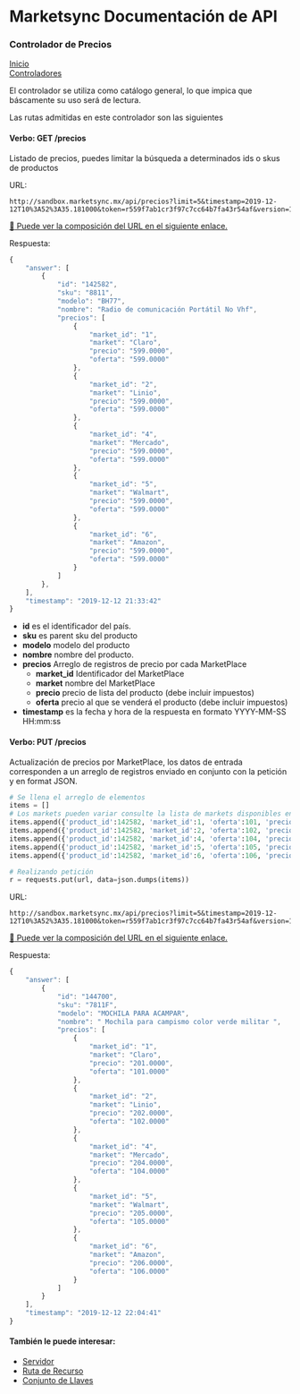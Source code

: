 # Marketsync Documentación de API 
### Controlador de Precios

[Inicio](https://github.com/hvalles/marketsync)  
[Controladores](https://github.com/hvalles/marketsync/blob/master/links/controller.md)

El controlador se utiliza como catálogo general, lo que impica que báscamente su uso será de lectura.

Las rutas admitidas en este controlador son las siguientes

#### Verbo: GET /precios

Listado de precios, puedes limitar la búsqueda a determinados ids o skus de productos

URL:
```HTTP
http://sandbox.marketsync.mx/api/precios?limit=5&timestamp=2019-12-12T10%3A52%3A35.181000&token=r559f7ab1cr3f97c7cc64b7fa43r54af&version=1.0&signature=7de055d3dd9c96d191fd2e44bf7c6b37956cba52bb05a7bdc8b44189845e0b25
```

[:link: Puede ver la composición del URL en el siguiente enlace.](https://github.com/hvalles/marketsync/blob/master/links/url.md)

Respuesta:
```javascript
{
    "answer": [
        {
            "id": "142582",
            "sku": "8811",
            "modelo": "BH77",
            "nombre": "Radio de comunicación Portátil No Vhf",
            "precios": [
                {
                    "market_id": "1",
                    "market": "Claro",
                    "precio": "599.0000",
                    "oferta": "599.0000"
                },
                {
                    "market_id": "2",
                    "market": "Linio",
                    "precio": "599.0000",
                    "oferta": "599.0000"
                },
                {
                    "market_id": "4",
                    "market": "Mercado",
                    "precio": "599.0000",
                    "oferta": "599.0000"
                },
                {
                    "market_id": "5",
                    "market": "Walmart",
                    "precio": "599.0000",
                    "oferta": "599.0000"
                },
                {
                    "market_id": "6",
                    "market": "Amazon",
                    "precio": "599.0000",
                    "oferta": "599.0000"
                }
            ]
        },
    ],
    "timestamp": "2019-12-12 21:33:42"
}
```

- **id** es el identificador del país.
- **sku** es parent sku del producto
- **modelo** modelo del producto
- **nombre** nombre del producto.
- **precios** Arreglo de registros de precio por cada MarketPlace
  - **market_id** Identificador del MarketPlace
  - **market** nombre del MarketPlace
  - **precio** precio de lista del producto (debe incluir impuestos)
  - **oferta** precio al que se venderá el producto (debe incluir impuestos)
- **timestamp** es la fecha y hora de la respuesta en formato YYYY-MM-SS HH:mm:ss


#### Verbo: PUT /precios

Actualización de precios por MarketPlace, los datos de entrada corresponden a un arreglo de registros enviado en conjunto con la petición y en format JSON.

```python
# Se llena el arreglo de elementos
items = []
# Los markets pueden variar consulte la lista de markets disponibles en /api/markets
items.append({'product_id':142582, 'market_id':1, 'oferta':101, 'precio':201}) # Claro
items.append({'product_id':142582, 'market_id':2, 'oferta':102, 'precio':202}) # Linio
items.append({'product_id':142582, 'market_id':4, 'oferta':104, 'precio':204}) # MeLi
items.append({'product_id':142582, 'market_id':5, 'oferta':105, 'precio':205}) # Walmart
items.append({'product_id':142582, 'market_id':6, 'oferta':106, 'precio':206}) # Amazon

# Realizando petición
r = requests.put(url, data=json.dumps(items))
```


URL:
```HTTP
http://sandbox.marketsync.mx/api/precios?limit=5&timestamp=2019-12-12T10%3A52%3A35.181000&token=r559f7ab1cr3f97c7cc64b7fa43r54af&version=1.0&signature=7de055d3dd9c96d191fd2e44bf7c6b37956cba52bb05a7bdc8b44189845e0b25
```

[:link: Puede ver la composición del URL en el siguiente enlace.](https://github.com/hvalles/marketsync/blob/master/links/url.md)

Respuesta:
```javascript
{
    "answer": [
        {
            "id": "144700",
            "sku": "7811F",
            "modelo": "MOCHILA PARA ACAMPAR",
            "nombre": " Mochila para campismo color verde militar ",
            "precios": [
                {
                    "market_id": "1",
                    "market": "Claro",
                    "precio": "201.0000",
                    "oferta": "101.0000"
                },
                {
                    "market_id": "2",
                    "market": "Linio",
                    "precio": "202.0000",
                    "oferta": "102.0000"
                },
                {
                    "market_id": "4",
                    "market": "Mercado",
                    "precio": "204.0000",
                    "oferta": "104.0000"
                },
                {
                    "market_id": "5",
                    "market": "Walmart",
                    "precio": "205.0000",
                    "oferta": "105.0000"
                },
                {
                    "market_id": "6",
                    "market": "Amazon",
                    "precio": "206.0000",
                    "oferta": "106.0000"
                }
            ]
        }
    ],
    "timestamp": "2019-12-12 22:04:41"
}

```


#### También le puede interesar:

- [Servidor](https://github.com/hvalles/marketsync/blob/master/links/server.md)
- [Ruta de Recurso](https://github.com/hvalles/marketsync/blob/master/links/url.md)
- [Conjunto de Llaves](https://github.com/hvalles/marketsync/blob/master/links/keys.md)

